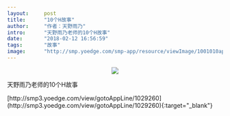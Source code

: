 ```yaml
---
layout:     post
title:      "10个H故事"
author:     "作者：天野雨乃"
intro:      "天野雨乃老师的10个H故事"
date:       "2018-02-12 16:56:59"
tags:       "故事"
image:      "http://smp.yoedge.com/smp-app/resource/viewImage/1001010appline.png"
---
```

<div style="text-align: center">
<p><img src="http://smp.yoedge.com/smp-app/resource/viewImage/1001010appline.png"/></p>
</div>
<p class="post-meta">
<span>天野雨乃老师的10个H故事</span>
</p>
[http://smp3.yoedge.com/view/gotoAppLine/1029260](http://smp3.yoedge.com/view/gotoAppLine/1029260){:target="_blank"}


